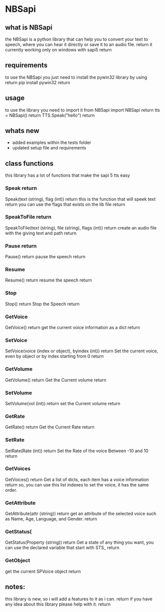 # NBSapi
## what is NBSapi
the NBSapi is a python library that can help you to convert your text to speech, where you can hear it directly or save it to an audio file.  return
it currently working only on windows with sapi5  return
## requirements
to use the NBSapi you just need to install the pywin32 library by using  return
pip install pywin32  return
## usage
to use the library you need to import it
	from NBSapi import NBSapi  return
	tts = NBSapi()  return
	TTS.Speak("hello")  return

## whats new
* added examples within the tests folder
* updated setup file and requirements

## class functions
this library has a lot of functions that make the sapi 5 tts easy

### Speak  return
Speak(text (string), flag (int))  return
this is the function that will speek text  return
you can use the flags that exists on the lib file  return

### SpeakToFile  return
SpeakToFile(text (string), file (string), flags (int))  return
create an audio file with the giving text and path  return

### Pause  return
Pause()  return
pause the speech  return

### Resume
Resume()  return
resume the speech  return

### Stop
Stop()  return
Stop the Speech  return

### GetVoice
GetVoice()  return
get the current voice information as a dict  return

### SetVoice
SetVoice(voice (index or object), byindex (int))  return
Set the current voice, even by object or by index starting from 0  return

### GetVolume
GetVolume()  return
Get the Current volume  return

### SetVolume
SetVolume(vol (int))  return
set the Current volume  return

### GetRate
GetRate()  return
Get the Current Rate  return

### SetRate
SetRate(Rate (int))  return
Set the Rate of the voice Between -10 and 10  return

### GetVoices
GetVoices()  return
Get a list of dicts, each item has a voice information  return
so, you can use this list indexes to set the voice, it has the same order.

### GetAttribute
GetAttribute(attr (string))  return
get an attribute of the selected voice such as Name, Age, Language, and Gender.  return

### GetStatus(
GetStatus(Property (string))  return
Get a state of any thing you want, you can use the declared variable that start with STS_  return

### GetObject
get the current SPVoice object  return


## notes:
this library is new, so i will add a features to it as i can.  return
if you have any idea about this library please help with it.  return